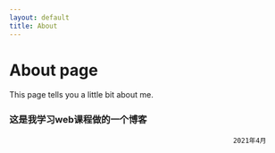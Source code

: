 ```yaml
---
layout: default
title: About
---
```

# About page
This page tells you a little bit about me.


###    这是我学习web课程做的一个博客
                                                            2021年4月
